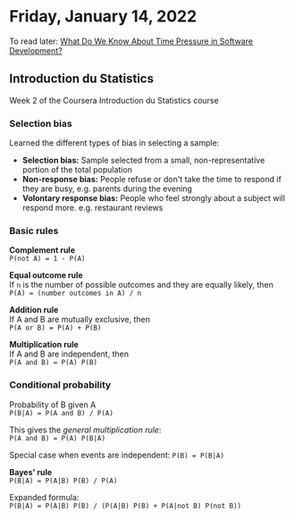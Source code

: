 # Friday, January 14, 2022

To read later: [What Do We Know About Time Pressure in Software Development?](https://www.computer.org/csdl/magazine/so/2021/05/09184214/1mLHZkBtQiI)

## Introduction du Statistics

Week 2 of the Coursera Introduction du Statistics course

### Selection bias
Learned the different types of bias in selecting a sample:
- **Selection bias:** Sample selected from a small, non-representative portion of the total population
- **Non-response bias:** People refuse or don't take the time to respond if they are busy, e.g. parents during the evening
- **Volontary response bias:** People who feel strongly about a subject will respond more. e.g. restaurant reviews

### Basic rules

**Complement rule**  
`P(not A) = 1 - P(A)`

**Equal outcome rule**  
If `n` is the number of possible outcomes and they are equally likely, then  
`P(A) = (number outcomes in A) / n`

**Addition rule**  
If A and B are mutually exclusive, then  
`P(A or B) = P(A) + P(B)`

**Multiplication rule**  
If A and B are independent, then  
`P(A and B) = P(A) P(B)`

### Conditional probability

Probability of B given A  
`P(B|A) = P(A and B) / P(A)`

This gives the *general multiplication rule*:  
`P(A and B) = P(A) P(B|A)`  

Special case when events are independent: `P(B) = P(B|A)`

**Bayes' rule**  
`P(B|A) = P(A|B) P(B) / P(A)`

Expanded formula:  
`P(B|A) = P(A|B) P(B) / (P(A|B) P(B) + P(A|not B) P(not B))`

